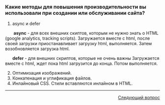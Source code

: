 ### Какие методы для повышения производительности вы использовали при создании или обслуживании сайта?

1. async и defer

&nbsp;&nbsp;&nbsp;&nbsp;&nbsp;&nbsp; **async** - для всех внешних скиптов, которым не нужно знать о HTML (google analytics, tracking scripts).
Загружается вместе с html, после своей загрузки приостанавливает загрузку html, выполняется. Затем возобновляется загрузка html.

&nbsp;&nbsp;&nbsp;&nbsp;&nbsp;&nbsp;**defer** - для внешних скриптов, которые не очень важны
Загружается вместе с html, ждет пока html загрузится до конца. Потом выполняется.

2. Оптимизация изображений.
3. Конкатенация и углификация файлов.
4. Инлайновый CSS. Стили вставляются инлайном в HTML.

---

<div align="right">
    <a href="2.md">Следующий вопрос</a>
</div>
